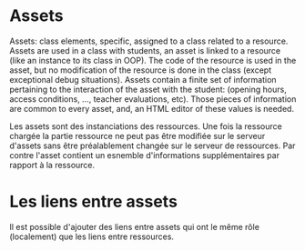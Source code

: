   

# Assets 

Assets: class elements, specific, assigned to a class related to a resource. Assets are used in a class with students, an asset is linked to a resource (like an instance to its class in OOP). The code of the resource is used in the asset, but no modification of the resource is done in the class (except exceptional debug situations). Assets contain a finite set of information pertaining to the interaction of the asset with the student: (opening hours, access conditions, ..., teacher evaluations, etc). Those pieces of information are common to every asset, and, an HTML editor of these values is needed.

Les assets sont des instanciations des ressources. Une fois la ressource chargée la partie ressource ne peut pas être modifiée sur le serveur d'assets sans être préalablement changée sur le serveur de ressources.
Par contre l'asset contient un esnemble d'informations supplémentaires par rapport à la ressource.

# Les liens entre assets 
Il est possible d'ajouter des liens entre assets qui ont le même rôle (localement) que les liens entre ressources.





